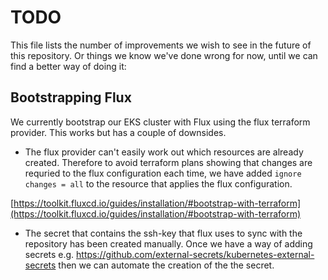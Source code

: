 <!-- markdownlint-disable -->
# TODO

This file lists the number of improvements we wish to see in the future of this repository. Or things we know we've done wrong for now, until we can find a better way of doing it:

## Bootstrapping Flux

We currently bootstrap our EKS cluster with Flux using the flux terraform provider. This works but has a couple of downsides.

- The flux provider can't easily work out which resources are already created. Therefore to avoid terraform plans showing that changes are requried to the flux configuration each time, we have added `ignore changes = all` to the resource that applies the flux configuration.

[https://toolkit.fluxcd.io/guides/installation/#bootstrap-with-terraform](https://toolkit.fluxcd.io/guides/installation/#bootstrap-with-terraform)

- The secret that contains the ssh-key that flux uses to sync with the repository has been created manually. Once we have a way of adding secrets e.g. https://github.com/external-secrets/kubernetes-external-secrets then we can automate the creation of the the secret.

